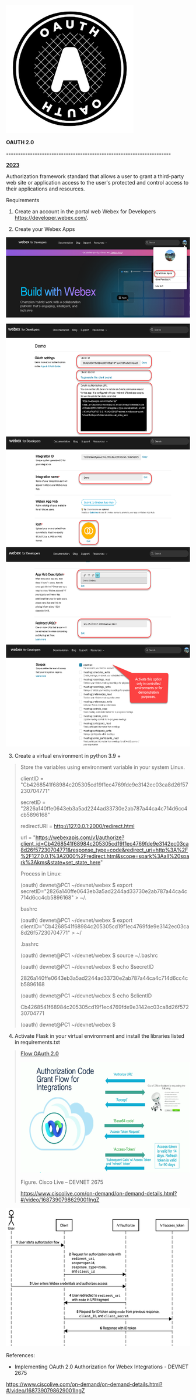 <img src="./media/image1.png" style="width:3.63448in;height:3.64827in"
alt="What is OAuth? Meet this protocol you use so often. - Applications and Systems" />

**OAUTH 2.0**

**---------------------------------------------------------------------**

**<u>2023</u>**

Authorization framework standard that allows a user to grant a
third-party web site or application access to the user's protected and
control access to their applications and resources.

Requirements

1.  Create an account in the portal web Webex for Developers
    <https://developer.webex.com/>.

2.  Create your Webex Apps

<img src="./media/image2.png"
style="width:5.77844in;height:2.27398in" />

<img src="./media/image3.png" style="width:6.1375in;height:3.18472in" />

<img src="./media/image4.png" style="width:6.1375in;height:3.11319in" />

<img src="./media/image5.png" style="width:6.1375in;height:2.73889in" />

<img src="./media/image6.png" style="width:6.1375in;height:2.89375in" />

3.  Create a virtual environment in python 3.9 +

> Store the variables using environment variable in your system Linux.
>
> clientID =
> "Cb4268541f68984c205305cd19f1ec4769fde9e3142ec03ca8d26f57230704771"
>
> secretID =
> "2826a140ffe0643eb3a5ad2244ad33730e2ab787a44ca4c714d6cc4cb5896168"
>
> redirectURI = <http://127.0.0.1:2000/redirect.html>
>
> url =
> "https://webexapis.com/v1/authorize?client_id=Cb4268541f68984c205305cd19f1ec4769fde9e3142ec03ca8d26f57230704771&response_type=code&redirect_uri=http%3A%2F%2F127.0.0.1%3A2000%2Fredirect.html&scope=spark%3Aall%20spark%3Akms&state=set_state_here"
>
> Process in Linux:
>
> (oauth) devnet@PC1 ~/devnet/webex \$ export
> secretID="2826a140ffe0643eb3a5ad2244ad33730e2ab787a44ca4c714d6cc4cb5896168"
> \> ~/.
>
> bashrc
>
> (oauth) devnet@PC1 ~/devnet/webex \$ export
> clientID="Cb4268541f68984c205305cd19f1ec4769fde9e3142ec03ca8d26f57230704771"
> \> ~/
>
> .bashrc
>
> (oauth) devnet@PC1 ~/devnet/webex \$ source ~/.bashrc
>
> (oauth) devnet@PC1 ~/devnet/webex \$ echo \$secretID
>
> 2826a140ffe0643eb3a5ad2244ad33730e2ab787a44ca4c714d6cc4cb5896168
>
> (oauth) devnet@PC1 ~/devnet/webex \$ echo \$clientID
>
> Cb4268541f68984c205305cd19f1ec4769fde9e3142ec03ca8d26f57230704771
>
> (oauth) devnet@PC1 ~/devnet/webex \$

4.  Activate Flask in your virtual environment and install the libraries
    listed in requirements.txt

> **<u>Flow OAuth 2.0</u>**
>
> <img src="./media/image7.png" style="width:6.1375in;height:3.16181in" />
>
> Figure. Cisco Live – DEVNET 2675
>
> <https://www.ciscolive.com/on-demand/on-demand-details.html?#/video/1687390798629001IngZ>

<img src="./media/image8.png" style="width:6.1375in;height:3.92243in"
alt="Build - Login with Webex | Webex for Developers" />

References:

- Implementing OAuth 2.0 Authorization for Webex Integrations - DEVNET
  2675

<https://www.ciscolive.com/on-demand/on-demand-details.html?#/video/1687390798629001IngZ>
